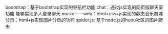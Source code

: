 # 
bootstrap：基于bootstrap实现的导航栏功能
chat：通过js实现的网页版聊天室功能 能够实现多人登录聊天
music——web：html+css+js实现的静态音乐商城
分页：html+js实现图片分页的功能
spider.js: 基于node.js的hupu社区的图片爬虫
